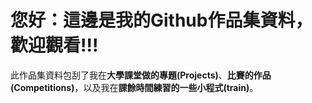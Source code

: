 <h1>您好：這邊是我的Github作品集資料，歡迎觀看!!!</h1>

<p>此作品集資料包刮了我在<strong>大學課堂做的專題(Projects)</strong>、<strong>比賽的作品(Competitions)</strong>，以及我在<strong>課餘時間練習的一些小程式(train)</strong>。</p>

<a href="222"></a>
